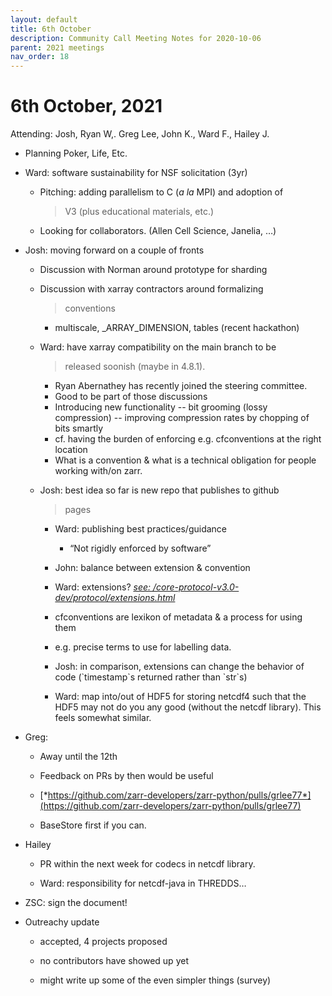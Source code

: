 ```yaml
---
layout: default
title: 6th October
description: Community Call Meeting Notes for 2020-10-06
parent: 2021 meetings
nav_order: 18
---
```


# 6th October, 2021

Attending: Josh, Ryan W,. Greg Lee, John K., Ward F., Hailey J.

-   Planning Poker, Life, Etc.

-   Ward: software sustainability for NSF solicitation (3yr)

    -   Pitching: adding parallelism to C (*a la* MPI) and adoption of
        > V3 (plus educational materials, etc.)

    -   Looking for collaborators. (Allen Cell Science, Janelia, …)

-   Josh: moving forward on a couple of fronts

    -   Discussion with Norman around prototype for sharding

    -   Discussion with xarray contractors around formalizing
        > conventions

        -   multiscale, \_ARRAY_DIMENSION, tables (recent hackathon)

    -   Ward: have xarray compatibility on the main branch to be
        > released soonish (maybe in 4.8.1).

        -   Ryan Abernathey has recently joined the steering committee.
        -   Good to be part of those discussions
        -   Introducing new functionality -- bit grooming (lossy
            compression) -- improving compression rates by chopping of
            bits smartly
        -   cf. having the burden of enforcing e.g. cfconventions at the
            right location
        -   What is a convention & what is a technical obligation for
            people working with/on zarr.

    -   Josh: best idea so far is new repo that publishes to github
        > pages

        -   Ward: publishing best practices/guidance

            -   “Not rigidly enforced by software”

        -   John: balance between extension & convention

        -   Ward: extensions? [*see:
            /core-protocol-v3.0-dev/protocol/extensions.html*](https://zarr-specs.readthedocs.io/en/core-protocol-v3.0-dev/protocol/extensions.html)

        -   cfconventions are lexikon of metadata & a process for using
            them

        -   e.g. precise terms to use for labelling data.

        -   Josh: in comparison, extensions can change the behavior of
            code (\`timestamp\`s returned rather than \`str\`s)

        -   Ward: map into/out of HDF5 for storing netcdf4 such that the
            HDF5 may not do you any good (without the netcdf library).
            This feels somewhat similar.

-   Greg:

    -   Away until the 12th

    -   Feedback on PRs by then would be useful

    -   [*https://github.com/zarr-developers/zarr-python/pulls/grlee77*](https://github.com/zarr-developers/zarr-python/pulls/grlee77)

    -   BaseStore first if you can.

-   Hailey

    -   PR within the next week for codecs in netcdf library.

    -   Ward: responsibility for netcdf-java in THREDDS…

-   ZSC: sign the document!

-   Outreachy update

    -   accepted, 4 projects proposed

    -   no contributors have showed up yet

    -   might write up some of the even simpler things (survey)

